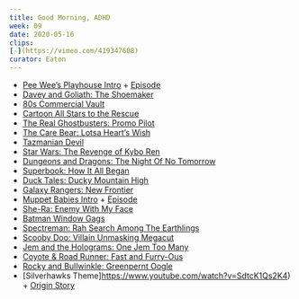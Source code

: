 ```yaml
---
title: Good Morning, ADHD
week: 09
date: 2020-05-16
clips: 
[-](https://vimeo.com/419347608)
curator: Eaton
---
```


- [Pee Wee’s Playhouse Intro](https://www.youtube.com/watch?v=SlIb2oRbCaU) + [Episode](https://www.youtube.com/watch?v=VatU6MJYEI0)
- [Davey and Goliath: The Shoemaker](https://www.youtube.com/watch?v=ykjEImOqP68)
- [80s Commercial Vault](https://www.youtube.com/channel/UCsoiFs_IAf8uMoXd7vj3_Gg)
- [Cartoon All Stars to the Rescue](https://www.youtube.com/watch?v=5hz1UaEVyoo)
- [The Real Ghostbusters: Promo Pilot](https://www.youtube.com/watch?v=VeNiQKwHclI)
- [The Care Bear: Lotsa Heart’s Wish](https://www.youtube.com/watch?v=3uwnJbN)
- [Tazmanian Devil](https://www.youtube.com/watch?v=gn-evG8RE0s)
- [Star Wars: The Revenge of Kybo Ren](https://www.youtube.com/watch?v=_7h7_d2BUtI)
- [Dungeons and Dragons: The Night Of No Tomorrow](https://www.youtube.com/watch?v=XHc9d2Nihuk)
- [Superbook: How It All Began](https://www.youtube.com/watch?v=Pc9Pcql3F5k)
- [Duck Tales: Ducky Mountain High](https://www.youtube.com/watch?v=f_5GN5xSzS4)
- [Galaxy Rangers: New Frontier](https://www.youtube.com/watch?v=YjPGUce9kKc)
- [Muppet Babies Intro](https://www.youtube.com/watch?v=M9z9FcCRj3s) + [Episode](https://www.youtube.com/watch?v=zVX6m04ZKuk)
- [She-Ra: Enemy With My Face](https://www.youtube.com/watch?v=MmsA9iAn8WQ)
- [Batman Window Gags](https://www.youtube.com/watch?v=KLuT38m)
- [Spectreman: Rah Search Among The Earthlings](https://www.youtube.com/watch?v=HXsNGnN3i6U)
- [Scooby Doo: Villain Unmasking Megacut](https://www.youtube.com/watch?v=b4JLLv1lE7A)
- [Jem and the Holograms: One Jem Too Many](https://www.youtube.com/watch?v=k81186wZGmU)
- [Coyote & Road Runner: Fast and Furry-Ous](https://www.youtube.com/watch?v=OfwCmZKqMSI)
- [Rocky and Bullwinkle: Greenpernt Oogle](https://www.youtube.com/watch?v=wXWZO3h2xss)
- [Silverhawks Theme]https://www.youtube.com/watch?v=SdtcK1Qs2K4) + [Origin Story](https://www.youtube.com/watch?v=sEtV78yZ-Y4)
